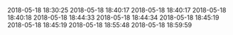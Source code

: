 2018-05-18 18:30:25
2018-05-18 18:40:17
2018-05-18 18:40:17
2018-05-18 18:40:18
2018-05-18 18:44:33
2018-05-18 18:44:34
2018-05-18 18:45:19
2018-05-18 18:45:19
2018-05-18 18:55:48
2018-05-18 18:59:59
